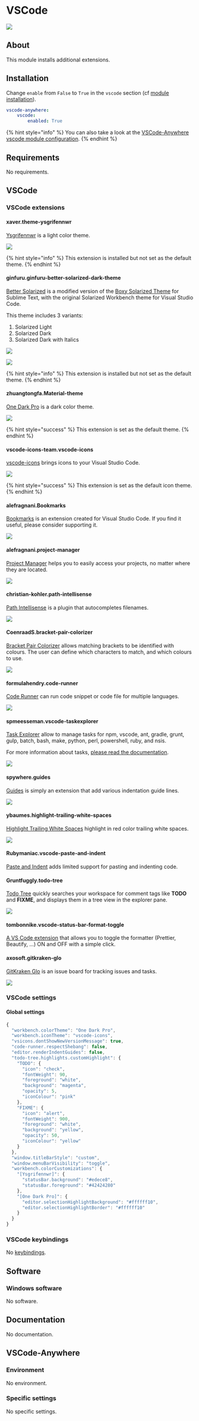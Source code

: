 # VSCode

![](https://upload.wikimedia.org/wikipedia/commons/9/9a/Visual_Studio_Code_1.35_icon.svg)

## About

This module installs additional extensions.

## Installation

Change `enable` from `False` to `True` in the `vscode` section \(cf [module installation](../install.md)\).

```yaml
vscode-anywhere:
    vscode:
        enabled: True
```

{% hint style="info" %}
You can also take a look at the [VSCode-Anywhere vscode module configuration](https://github.com/gigi206/VSCode-Anywhere/blob/V2/salt/modules/vscode/defaults.yaml).
{% endhint %}

## Requirements

No requirements.

## VSCode

### VSCode extensions

#### xaver.theme-ysgrifennwr

[Ysgrifennwr](https://marketplace.visualstudio.com/items?itemName=xaver.theme-ysgrifennwr) is a light color theme.

![](https://github.com/xaverh/theme-ysgrifennwr/raw/master/screenshot.png)

{% hint style="info" %}
This extension is installed but not set as the default theme.
{% endhint %}

#### ginfuru.ginfuru-better-solarized-dark-theme

[Better Solarized](https://marketplace.visualstudio.com/items?itemName=ginfuru.ginfuru-better-solarized-dark-theme) is a modified version of the [Boxy Solarized Theme](https://github.com/ihodev/sublime-boxy) for Sublime Text, with the original Solarized Workbench theme for Visual Studio Code.

This theme includes 3 variants:

1. Solarized Light
2. Solarized Dark
3. Solarized Dark with Italics

![](https://raw.github.com/ginfuru/vscode-better-solarized-dark/master/images/ScreenShotD.png)

![](https://raw.github.com/ginfuru/vscode-better-solarized-dark/master/images/screenshotB.png)

{% hint style="info" %}
This extension is installed but not set as the default theme.
{% endhint %}

#### zhuangtongfa.Material-theme

[One Dark Pro](https://marketplace.visualstudio.com/items?itemName=zhuangtongfa.Material-theme) is a dark color theme.

![](https://raw.githubusercontent.com/Binaryify/OneDark-Pro/master/static/screenshot2.png)

{% hint style="success" %}
This extension is set as the default theme.
{% endhint %}

#### vscode-icons-team.vscode-icons

[vscode-icons](https://marketplace.visualstudio.com/items?itemName=vscode-icons-team.vscode-icons) brings icons to your Visual Studio Code.

![](https://raw.githubusercontent.com/vscode-icons/vscode-icons/master/images/screenshot.gif)

{% hint style="success" %}
This extension is set as the default icon theme.
{% endhint %}

#### alefragnani.Bookmarks

[Bookmarks](https://marketplace.visualstudio.com/items?itemName=alefragnani.Bookmarks) is an extension created for Visual Studio Code. If you find it useful, please consider supporting it.

![](https://github.com/alefragnani/vscode-bookmarks/raw/master/images/printscreen-toggle.png)

#### alefragnani.project-manager

[Project Manager](https://marketplace.visualstudio.com/items?itemName=alefragnani.project-manager) helps you to easily access your projects, no matter where they are located.

![](https://github.com/alefragnani/vscode-project-manager/raw/master/images/vscode-project-manager-side-bar.gif)

#### christian-kohler.path-intellisense

[Path Intellisense](https://marketplace.visualstudio.com/items?itemName=christian-kohler.path-intellisense) is a plugin that autocompletes filenames.

![](https://i.giphy.com/iaHeUiDeTUZuo.gif)

#### CoenraadS.bracket-pair-colorizer

[Bracket Pair Colorizer](https://marketplace.visualstudio.com/items?itemName=CoenraadS.bracket-pair-colorizer) allows matching brackets to be identified with colours. The user can define which characters to match, and which colours to use.

![](https://github.com/CoenraadS/BracketPair/raw/master/images/activeScopeBackground.png)

#### formulahendry.code-runner

[Code Runner](https://marketplace.visualstudio.com/items?itemName=formulahendry.code-runner) can run code snippet or code file for multiple languages.

![](https://github.com/formulahendry/vscode-code-runner/raw/master/images/usage.gif)

#### spmeesseman.vscode-taskexplorer

[Task Explorer](https://marketplace.visualstudio.com/items?itemName=spmeesseman.vscode-taskexplorer) allow to manage tasks for npm, vscode, ant, gradle, grunt, gulp, batch, bash, make, python, perl, powershell, ruby, and nsis.

For more information about tasks, [please read the documentation](https://code.visualstudio.com/docs/editor/tasks).

![](https://github.com/spmeesseman/vscode-taskexplorer/raw/master/res/taskview5.png?raw=true)

#### spywhere.guides

[Guides](https://marketplace.visualstudio.com/items?itemName=spywhere.guides) is simply an extension that add various indentation guide lines.

![](https://github.com/spywhere/vscode-guides/raw/master/images/screenshot.png)

#### ybaumes.highlight-trailing-white-spaces

[Highlight Trailing White Spaces](https://marketplace.visualstudio.com/items?itemName=ybaumes.highlight-trailing-white-spaces) highlight in red color trailing white spaces.

![](https://github.com/yifu/highlight-trailing-whitespaces/raw/master/illustration.gif)

#### Rubymaniac.vscode-paste-and-indent

[Paste and Indent](https://marketplace.visualstudio.com/items?itemName=Rubymaniac.vscode-paste-and-indent) adds limited support for pasting and indenting code.

#### Gruntfuggly.todo-tree

[Todo Tree](https://marketplace.visualstudio.com/items?itemName=Gruntfuggly.todo-tree) quickly searches your workspace for comment tags like **TODO** and **FIXME**, and displays them in a tree view in the explorer pane.

![](https://raw.githubusercontent.com/Gruntfuggly/todo-tree/master/resources/screenshot.png)

#### tombonnike.vscode-status-bar-format-toggle

[A VS Code extension](https://marketplace.visualstudio.com/items?itemName=tombonnike.vscode-status-bar-format-toggle) that allows you to toggle the formatter \(Prettier, Beautify, …\) ON and OFF with a simple click.

#### axosoft.gitkraken-glo

[GitKraken Glo](https://marketplace.visualstudio.com/items?itemName=axosoft.gitkraken-glo) is an issue board for tracking issues and tasks.

![](https://user-images.githubusercontent.com/899916/37066976-01877280-2165-11e8-87ff-d6b04e1d9ca5.png)

### VSCode settings

#### Global settings

```javascript
{
  "workbench.colorTheme": "One Dark Pro",
  "workbench.iconTheme": "vscode-icons",
  "vsicons.dontShowNewVersionMessage": true,
  "code-runner.respectShebang": false,
  "editor.renderIndentGuides": false,
  "todo-tree.highlights.customHighlight": {
    "TODO": {
      "icon": "check",
      "fontWeight": 90,
      "foreground": "white",
      "background": "magenta",
      "opacity": 5,
      "iconColour": "pink"
    },
    "FIXME": {
      "icon": "alert",
      "fontWeight": 900,
      "foreground": "white",
      "background": "yellow",
      "opacity": 50,
      "iconColour": "yellow"
    }
  },
  "window.titleBarStyle": "custom",
  "window.menuBarVisibility": "toggle",
  "workbench.colorCustomizations": {
    "[Ysgrifennwr]": {
      "statusBar.background": "#edece8",
      "statusBar.foreground": "#42424280"
    },
    "[One Dark Pro]": {
      "editor.selectionHighlightBackground": "#ffffff10",
      "editor.selectionHighlightBorder": "#ffffff10"
    }
  }
}
```

### VSCode keybindings <a id="vscode-keybindings"></a>

No [keybindings](https://code.visualstudio.com/docs/getstarted/keybindings).

## Software <a id="software"></a>

### Windows software <a id="windows-software"></a>

No software.

## Documentation <a id="documentation"></a>

No documentation.

## VSCode-Anywhere <a id="vscode-anywhere"></a>

### Environment <a id="environment"></a>

No environment.

### Specific settings <a id="specific-settings"></a>

No specific settings.

